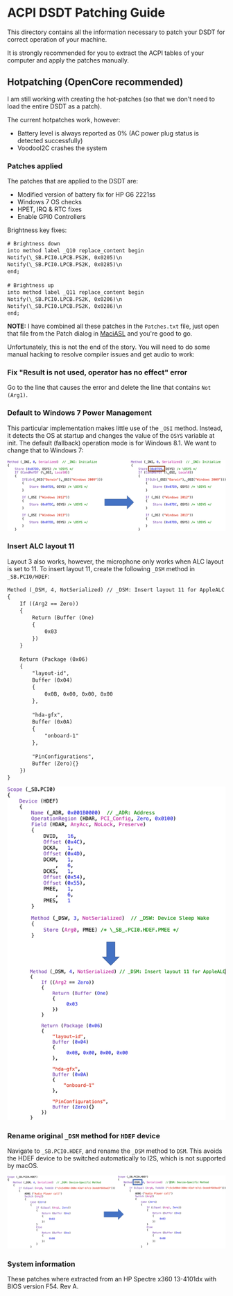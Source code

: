 # ACPI DSDT Patching Guide

This directory contains all the information necessary to patch your DSDT for correct operation of your machine.

It is strongly recommended for you to extract the ACPI tables of your computer and apply the patches manually.

## Hotpatching (OpenCore recommended)

I am still working with creating the hot-patches (so that we don't need to load the entire DSDT as a patch).

The current hotpatches work, however:

- Battery level is always reported as 0% (AC power plug status is detected successfully)
- VoodooI2C crashes the system

### Patches applied

The patches that are applied to the DSDT are:
- Modified version of battery fix for HP G6 2221ss
- Windows 7 OS checks
- HPET, IRQ & RTC fixes
- Enable GPI0 Controllers

Brightness key fixes:

	# Brightness down
	into method label _Q10 replace_content begin 
	Notify(\_SB.PCI0.LPCB.PS2K, 0x0205)\n 
	Notify(\_SB.PCI0.LPCB.PS2K, 0x0285)\n 
	end; 

	# Brightness up
	into method label _Q11 replace_content begin
	Notify(\_SB.PCI0.LPCB.PS2K, 0x0206)\n 
	Notify(\_SB.PCI0.LPCB.PS2K, 0x0286)\n 
	end;
	
**NOTE:** I have combined all these patches in the `Patches.txt` file, just open that file from the Patch dialog in [MaciASL](https://github.com/acidanthera/MaciASL) and you're good to go.
	
Unfortunately, this is not the end of the story. You will need to do some manual hacking to resolve compiler issues and get audio to work:

### Fix "Result is not used, operator has no effect" error

Go to the line that causes the error and delete the line that contains `Not (Arg1)`.

### Default to Windows 7 Power Management

This particular implementation makes little use of the `_OSI` method. Instead, it detects the OS at startup and changes the value of the `OSYS` variable at init. The default (fallback) operation mode is for Windows 8.1. We want to change that to Windows 7:

![Code Changes](Screenshots/DefaultToWin7.png)

### Insert ALC layout 11

Layout 3 also works, however, the microphone only works when ALC layout is set to 11. To insert layout 11, create the following `_DSM` method in `_SB.PCI0/HDEF`:

	Method (_DSM, 4, NotSerialized) // _DSM: Insert layout 11 for AppleALC
    {
    	If ((Arg2 == Zero))
        {
        	Return (Buffer (One)
            {
            	0x03
            })
        }

        Return (Package (0x06)
        {
        	"layout-id", 
            Buffer (0x04)
            {
            	0x0B, 0x00, 0x00, 0x00 
            }, 

            "hda-gfx", 
            Buffer (0x0A)
            {
            	"onboard-1"
            }, 

            "PinConfigurations", 
            Buffer (Zero){}
    	})
	}
	
![Code Changes](Screenshots/InsertLayout11.png)
	
### Rename original `_DSM` method for `HDEF` device

Navigate to `_SB.PCI0.HDEF`, and rename the `_DSM` method to `DSM`. This avoids the HDEF device to be switched automatically to I2S, which is not supported by macOS.

![Code Changes](Screenshots/RenameDSMMethod.png)

### System information

These patches where extracted from an HP Spectre x360 13-4101dx with BIOS version F54. Rev A.
